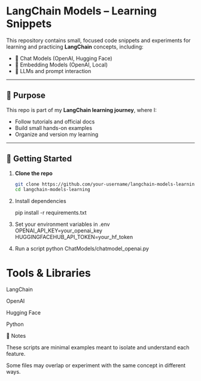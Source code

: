# LangChain Models – Learning Snippets

This repository contains small, focused code snippets and experiments for learning and practicing **LangChain** concepts, including:

- 🔹 Chat Models (OpenAI, Hugging Face)
- 🔹 Embedding Models (OpenAI, Local)
- 🔹 LLMs and prompt interaction

---



## 🧠 Purpose

This repo is part of my **LangChain learning journey**, where I:

- Follow tutorials and official docs
- Build small hands-on examples
- Organize and version my learning

---

## 🚀 Getting Started

1. **Clone the repo**  
   ```bash
   git clone https://github.com/your-username/langchain-models-learning.git
   cd langchain-models-learning

2. Install dependencies

    pip install -r requirements.txt

3. Set your environment variables in .env
    OPENAI_API_KEY=your_openai_key
    HUGGINGFACEHUB_API_TOKEN=your_hf_token


4. Run a script
    python ChatModels/chatmodel_openai.py



# Tools & Libraries

LangChain

OpenAI

Hugging Face

Python


📌 Notes

These scripts are minimal examples meant to isolate and understand each feature.

Some files may overlap or experiment with the same concept in different ways.